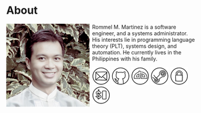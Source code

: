 About
======================================================================

<img style="margin-right: 0.5em; margin-bottom: 0.5em;" src="images/me.jpg" alt="me" title="me" align="left" />

Rommel M. Martinez is a software engineer, and a systems
administrator. His interests lie in programming language theory (PLT),
systems design, and automation. He currently lives in the Philippines
with his family.

[![Email](images/icon_mail_01_48x48.png "Email")](mailto:ebzzry@gmail.com) [![GitHub](images/icon_github_01_48x48.png "GitHub")](https://github.com/ebzzry) [![DeviantArt](images/icon_deviantart_01_48x48.png "DeviantArt")](https://ebzzry.deviantart.com) [![Steam](images/icon_steam_01_48x48.png "Steam")](http://steamcommunity.com/id/ebzzry/) [![GPG](images/icon_gnupg_01_48x48.png "GPG")](keys/rommelmartinez-gnupg.key) [![SSH](images/icon_ssh_01_48x48.png "SSH")](keys/rommelmartinez-ssh.key)
